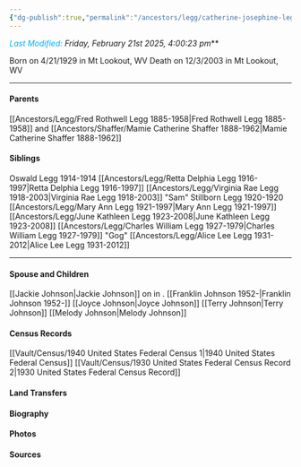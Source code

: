 ```yaml
---
{"dg-publish":true,"permalink":"/ancestors/legg/catherine-josephine-legg-1929-2003/","tags":["Kata-Legg"]}
---
```


*<font color="#00b0f0">Last Modified:</font> Friday, February 21st 2025, 4:00:23 pm***

Born on  4/21/1929 in Mt Lookout, WV
Death on 12/3/2003 in Mt Lookout, WV

---
#### Parents

[[Ancestors/Legg/Fred Rothwell Legg 1885-1958\|Fred Rothwell Legg 1885-1958]] and [[Ancestors/Shaffer/Mamie Catherine Shaffer 1888-1962\|Mamie Catherine Shaffer 1888-1962]]
#### Siblings
Oswald Legg 1914-1914
[[Ancestors/Legg/Retta Delphia Legg 1916-1997\|Retta Delphia Legg 1916-1997]]
[[Ancestors/Legg/Virginia Rae Legg 1918-2003\|Virginia Rae Legg 1918-2003]] "Sam"
Stillborn Legg 1920-1920
[[Ancestors/Legg/Mary Ann Legg 1921-1997\|Mary Ann Legg 1921-1997]]
[[Ancestors/Legg/June Kathleen Legg 1923-2008\|June Kathleen Legg 1923-2008]]
[[Ancestors/Legg/Charles William Legg 1927-1979\|Charles William Legg 1927-1979]] "Gog"
[[Ancestors/Legg/Alice Lee Legg 1931-2012\|Alice Lee Legg 1931-2012]]

---
#### Spouse and Children
[[Jackie Johnson\|Jackie Johnson]] on <!-- link to date --> in <!-- link to place -->.
[[Franklin Johnson 1952-\|Franklin Johnson 1952-]]
[[Joyce Johnson\|Joyce Johnson]]
[[Terry Johnson\|Terry Johnson]]
[[Melody Johnson\|Melody Johnson]]

#### Census Records
[[Vault/Census/1940 United States Federal Census 1\|1940 United States Federal Census]]
[[Vault/Census/1930 United States Federal Census Record 2\|1930 United States Federal Census Record]]


#### Land Transfers

#### Biography

#### Photos

#### Sources

